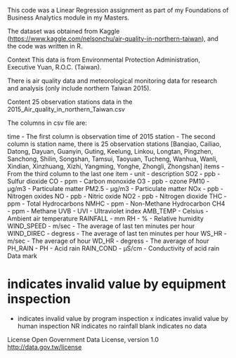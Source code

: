 This code was a Linear Regression assignment as part of my Foundations of Business Analytics module in my Masters.

The dataset was obtained from Kaggle (https://www.kaggle.com/nelsonchu/air-quality-in-northern-taiwan), and the code was written in R.

Context
This data is from Environmental Protection Administration, Executive Yuan, R.O.C. (Taiwan).

There is air quality data and meteorological monitoring data for research and analysis (only include northern Taiwan 2015).

Content
25 observation stations data in the 2015_Air_quality_in_northern_Taiwan.csv

The columns in csv file are:

time - The first column is observation time of 2015
station - The second column is station name, there is 25 observation stations
[Banqiao, Cailiao, Datong, Dayuan, Guanyin, Guting, Keelung, Linkou, Longtan, Pingzhen, Sanchong, Shilin, Songshan, Tamsui, Taoyuan, Tucheng, Wanhua, Wanli, Xindian, Xinzhuang, Xizhi, Yangming, Yonghe, Zhongli, Zhongshan]
items - From the third column to the last one
item - unit - description
SO2 - ppb - Sulfur dioxide
CO - ppm - Carbon monoxide
O3 - ppb - ozone
PM10 - μg/m3 - Particulate matter
PM2.5 - μg/m3 - Particulate matter
NOx - ppb - Nitrogen oxides
NO - ppb - Nitric oxide
NO2 - ppb - Nitrogen dioxide
THC - ppm - Total Hydrocarbons
NMHC - ppm - Non-Methane Hydrocarbon
CH4 - ppm - Methane
UVB - UVI - Ultraviolet index
AMB_TEMP - Celsius - Ambient air temperature
RAINFALL - mm
RH - % - Relative humidity
WIND_SPEED - m/sec - The average of last ten minutes per hour
WIND_DIREC - degress - The average of last ten minutes per hour
WS_HR - m/sec - The average of hour
WD_HR - degress - The average of hour
PH_RAIN - PH - Acid rain
RAIN_COND - μS/cm - Conductivity of acid rain
Data mark

# indicates invalid value by equipment inspection
* indicates invalid value by program inspection
x indicates invalid value by human inspection
NR indicates no rainfall
blank indicates no data

License
Open Government Data License, version 1.0 http://data.gov.tw/license
